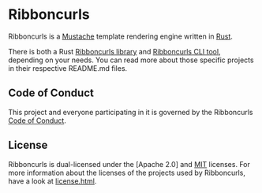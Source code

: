 # Ribboncurls

Ribboncurls is a [Mustache] template rendering engine written in [Rust].

There is both a Rust [Ribboncurls library] and [Ribboncurls CLI tool], depending
on your needs. You can read more about those specific projects in their
respective README.md files.

## Code of Conduct

This project and everyone participating in it is governed by the
Ribboncurls [Code of Conduct].

## License

Ribboncurls is dual-licensed under the [Apache 2.0] and [MIT] licenses.
For more information about the licenses of the projects used by
Ribboncurls, have a look at [license.html].

[Mustache]: https://mustache.github.io
[Rust]: https://www.rust-lang.org/
[Ribboncurls library]: ribboncurls/README.md
[Ribboncurls CLI tool]: ribboncurls-cli/README.md
[MIT]: LICENSE-MIT
[Apache-2.0]: LICENSE-APACHE
[Code of Conduct]: CODE_OF_CONDUCT
[license.html]: license.html
